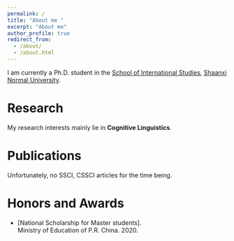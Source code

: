 ```yaml
---
permalink: /
title: "About me "
excerpt: "About me"
author_profile: true
redirect_from: 
  - /about/
  - /about.html
---
```

I am currently a Ph.D. student in the [School of International Studies](http://wyxy.snnu.edu.cn/), [Shaanxi Normal University](https://www.snnu.edu.cn/). <br>

# Research
My research interests mainly lie in **Cognitive Linguistics**. <br>

# Publications
Unfortunately, no SSCI, CSSCI articles for the time being.

# Honors and Awards
* [National Scholarship for Master students]. <br> Ministry of Education of P.R. China. 2020.

<!---Activity and Service--->
<!---Experience--->

